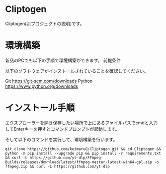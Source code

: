 # Cliptogen

Cliptogenは[プロジェクトの説明]です。

# 環境構築

新品のPCでも以下の手順で環境構築ができます。
前提条件

以下のソフトウェアがインストールされていることを確認してください。

Git https://git-scm.com/downloads
Python https://www.python.org/downloads


# インストール手順

エクスプローラーを開き保存したい場所で上にあるファイルパスでcmdと入力してEnterキーを押すとコマンドプロンプトが起動します。
    
そして以下のコマンドを実行して、環境構築を行います。
    
```
git clone https://github.com/keimaruO/Cliptogen.git && cd Cliptogen && python -m pip install --upgrade pip && pip install -r requirements.txt && curl -L https://github.com/yt-dlp/FFmpeg-Builds/releases/download/latest/ffmpeg-master-latest-win64-gpl.zip -o ffmpeg.zip && curl -L https://github.com/yt-dlp
```
